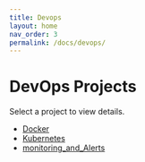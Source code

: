 ```yaml
---
title: Devops
layout: home
nav_order: 3
permalink: /docs/devops/
---
```


# DevOps Projects

Select a project to view details.

- [Docker](/docs/devops/docker)
- [Kubernetes](/docs/devops/kubernetes)
- [monitoring_and_Alerts](/docs/devops/monitoring_and_Alerts)
